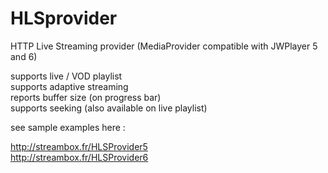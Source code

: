 HLSprovider
===========

HTTP Live Streaming provider (MediaProvider compatible with JWPlayer 5 and 6)

supports live / VOD playlist<br>
supports adaptive streaming<br>
reports buffer size (on progress bar)<br>
supports seeking (also available on live playlist)<br>


see sample examples here :

http://streambox.fr/HLSProvider5<br>
http://streambox.fr/HLSProvider6
